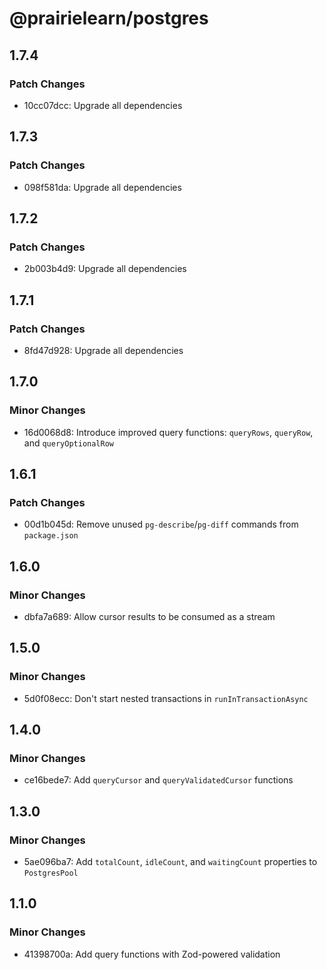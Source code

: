# @prairielearn/postgres

## 1.7.4

### Patch Changes

- 10cc07dcc: Upgrade all dependencies

## 1.7.3

### Patch Changes

- 098f581da: Upgrade all dependencies

## 1.7.2

### Patch Changes

- 2b003b4d9: Upgrade all dependencies

## 1.7.1

### Patch Changes

- 8fd47d928: Upgrade all dependencies

## 1.7.0

### Minor Changes

- 16d0068d8: Introduce improved query functions: `queryRows`, `queryRow`, and `queryOptionalRow`

## 1.6.1

### Patch Changes

- 00d1b045d: Remove unused `pg-describe`/`pg-diff` commands from `package.json`

## 1.6.0

### Minor Changes

- dbfa7a689: Allow cursor results to be consumed as a stream

## 1.5.0

### Minor Changes

- 5d0f08ecc: Don't start nested transactions in `runInTransactionAsync`

## 1.4.0

### Minor Changes

- ce16bede7: Add `queryCursor` and `queryValidatedCursor` functions

## 1.3.0

### Minor Changes

- 5ae096ba7: Add `totalCount`, `idleCount`, and `waitingCount` properties to `PostgresPool`

## 1.1.0

### Minor Changes

- 41398700a: Add query functions with Zod-powered validation
